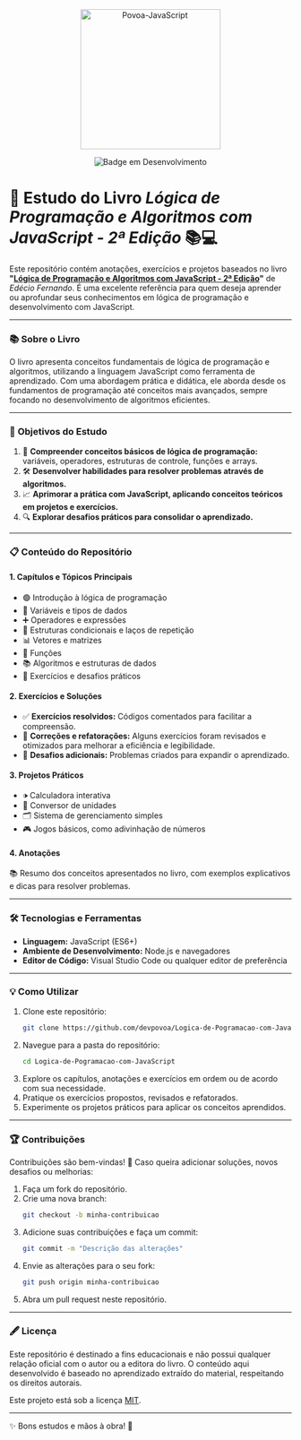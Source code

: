 <div align="center">
<img align="center" alt="Povoa-JavaScript" height="250" width="250" src="https://cdn.jsdelivr.net/gh/devicons/devicon@latest/icons/javascript/javascript-original.svg"/>


![Badge em Desenvolvimento](http://img.shields.io/static/v1?label=STATUS&message=EM%20DESENVOLVIMENTO&color=GREEN&style=for-the-badge)
</div>






# :bookmark_tabs: Estudo do Livro *Lógica de Programação e Algoritmos com JavaScript - 2ª Edição* 📚💻

Este repositório contém anotações, exercícios e projetos baseados no livro **"[Lógica de Programação e Algoritmos com JavaScript - 2ª Edição](https://www.amazon.com.br/L%C3%B3gica-Programa%C3%A7%C3%A3o-Algoritmos-com-JavaScript/dp/8550812654)"** de *Edécio Fernando*. É uma excelente referência para quem deseja aprender ou aprofundar seus conhecimentos em lógica de programação e desenvolvimento com JavaScript.

---

### 📚 **Sobre o Livro**

O livro apresenta conceitos fundamentais de lógica de programação e algoritmos, utilizando a linguagem JavaScript como ferramenta de aprendizado. Com uma abordagem prática e didática, ele aborda desde os fundamentos de programação até conceitos mais avançados, sempre focando no desenvolvimento de algoritmos eficientes.

---

### 🎯 **Objetivos do Estudo**

1. 🧠 **Compreender conceitos básicos de lógica de programação:** variáveis, operadores, estruturas de controle, funções e arrays.  
2. 🛠️ **Desenvolver habilidades para resolver problemas através de algoritmos.**  
3. 📈 **Aprimorar a prática com JavaScript, aplicando conceitos teóricos em projetos e exercícios.**  
4. 🔍 **Explorar desafios práticos para consolidar o aprendizado.**

---

### 📋 **Conteúdo do Repositório**

#### **1. Capítulos e Tópicos Principais**
- 🟢 Introdução à lógica de programação  
- 🔢 Variáveis e tipos de dados  
- ➕ Operadores e expressões  
- 🔄 Estruturas condicionais e laços de repetição  
- 📊 Vetores e matrizes  
- 🔧 Funções  
- 📚 Algoritmos e estruturas de dados  
- 📅 Exercícios e desafios práticos  

#### **2. Exercícios e Soluções**
- ✅ **Exercícios resolvidos:** Códigos comentados para facilitar a compreensão.  
- 🔄 **Correções e refatorações:** Alguns exercícios foram revisados e otimizados para melhorar a eficiência e legibilidade.  
- 🎯 **Desafios adicionais:** Problemas criados para expandir o aprendizado.  

#### **3. Projetos Práticos**
- 🕩 Calculadora interativa  
- 🔄 Conversor de unidades  
- 🗂 Sistema de gerenciamento simples  
- 🎮 Jogos básicos, como adivinhação de números  

#### **4. Anotações**
📚 Resumo dos conceitos apresentados no livro, com exemplos explicativos e dicas para resolver problemas.

---

### 🛠 **Tecnologias e Ferramentas**

- **Linguagem:** JavaScript (ES6+)  
- **Ambiente de Desenvolvimento:** Node.js e navegadores  
- **Editor de Código:** Visual Studio Code ou qualquer editor de preferência  

---

### 💡 **Como Utilizar**

1. Clone este repositório:  
   ```bash
   git clone https://github.com/devpovoa/Logica-de-Pogramacao-com-JavaScript.git
   ```
2. Navegue para a pasta do repositório:  
   ```bash
   cd Logica-de-Pogramacao-com-JavaScript
   ```
3. Explore os capítulos, anotações e exercícios em ordem ou de acordo com sua necessidade.  
4. Pratique os exercícios propostos, revisados e refatorados.  
5. Experimente os projetos práticos para aplicar os conceitos aprendidos.  

---

### 🏆 **Contribuições**

Contribuições são bem-vindas! 🎉 Caso queira adicionar soluções, novos desafios ou melhorias:  

1. Faça um fork do repositório.  
2. Crie uma nova branch:  
   ```bash
   git checkout -b minha-contribuicao
   ```
3. Adicione suas contribuições e faça um commit:  
   ```bash
   git commit -m "Descrição das alterações"
   ```
4. Envie as alterações para o seu fork:  
   ```bash
   git push origin minha-contribuicao
   ```
5. Abra um pull request neste repositório.  

---

### 🖋️ **Licença**

Este repositório é destinado a fins educacionais e não possui qualquer relação oficial com o autor ou a editora do livro. O conteúdo aqui desenvolvido é baseado no aprendizado extraído do material, respeitando os direitos autorais.

Este projeto está sob a licença [MIT](LICENSE).  

---

✨ Bons estudos e mãos à obra! 🚀

